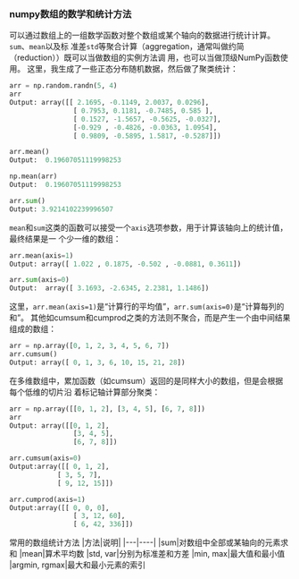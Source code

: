 ### numpy数组的数学和统计方法
可以通过数组上的一组数学函数对整个数组或某个轴向的数据进行统计计算。`sum`、`mean`以及标
准差`std`等聚合计算（aggregation，通常叫做约简（reduction））既可以当做数组的实例方法调
用，也可以当做顶级NumPy函数使用。
这里，我生成了一些正态分布随机数据，然后做了聚类统计：
```python
arr = np.random.randn(5, 4)
arr
Output: array([[ 2.1695, -0.1149, 2.0037, 0.0296],
                [ 0.7953, 0.1181, -0.7485, 0.585 ],
                [ 0.1527, -1.5657, -0.5625, -0.0327],
                [-0.929 , -0.4826, -0.0363, 1.0954],
                [ 0.9809, -0.5895, 1.5817, -0.5287]])

arr.mean()
Output:  0.19607051119998253

np.mean(arr)
Output:  0.19607051119998253

arr.sum()
Output: 3.9214102239996507
```
`mean`和`sum`这类的函数可以接受一个`axis`选项参数，用于计算该轴向上的统计值，最终结果是一
个少一维的数组：
```python
arr.mean(axis=1)
Output: array([ 1.022 , 0.1875, -0.502 , -0.0881, 0.3611])

arr.sum(axis=0)
Output:  array([ 3.1693, -2.6345, 2.2381, 1.1486])
```
这里，`arr.mean(axis=1)`是“计算行的平均值”，`arr.sum(axis=0)`是“计算每列的和”。
其他如cumsum和cumprod之类的方法则不聚合，而是产生一个由中间结果组成的数组：
```python
arr = np.array([0, 1, 2, 3, 4, 5, 6, 7])
arr.cumsum()
Output: array([ 0, 1, 3, 6, 10, 15, 21, 28])
```
在多维数组中，累加函数（如cumsum）返回的是同样大小的数组，但是会根据每个低维的切片沿
着标记轴计算部分聚类：
```python
arr = np.array([[0, 1, 2], [3, 4, 5], [6, 7, 8]])
arr
Output: array([[0, 1, 2],
                [3, 4, 5],
                [6, 7, 8]])

arr.cumsum(axis=0)
Output:array([[ 0, 1, 2],
            [ 3, 5, 7],
            [ 9, 12, 15]])

arr.cumprod(axis=1)
Output:array([[ 0, 0, 0],
                [ 3, 12, 60],
                [ 6, 42, 336]])
```

常用的数组统计方法
|方法|说明|
|---|----|
|sum|对数组中全部或某轴向的元素求和
|mean|算术平均数
|std, var|分别为标准差和方差
|min, max|最大值和最小值
|argmin, rgmax|最大和最小元素的索引